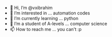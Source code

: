 - 👋 Hi, I’m @vxibrahim
- 👀 I’m interested in ... automation codes
- 🌱 I’m currently learning ... python
- 💞️ I’m a student of A-levels ... computer science
- 📫 How to reach me ... you can't :p

<!---
vxibrahim/vxibrahim is a ✨ special ✨ repository because its `README.md` (this file) appears on your GitHub profile.
You can click the Preview link to take a look at your changes.
--->
